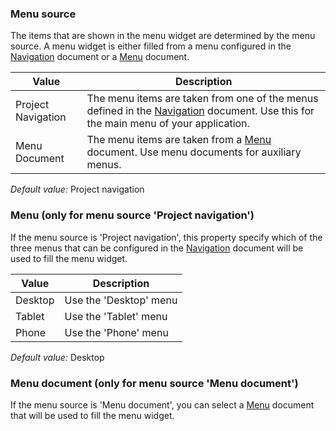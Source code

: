### Menu source

The items that are shown in the menu widget are determined by the menu source. A menu widget is either filled from a menu configured in the [Navigation](Navigation) document or a [Menu](Menu) document.

| Value | Description |
| --- | --- |
| Project Navigation | The menu items are taken from one of the menus defined in the [Navigation](Navigation) document. Use this for the main menu of your application. |
| Menu Document | The menu items are taken from a [Menu](Menu) document. Use menu documents for auxiliary menus. |

_Default value:_ Project navigation

### Menu (only for menu source 'Project navigation')

If the menu source is 'Project navigation', this property specify which of the three menus that can be configured in the [Navigation](Navigation) document will be used to fill the menu widget.

| Value | Description |
| --- | --- |
| Desktop | Use the 'Desktop' menu |
| Tablet | Use the 'Tablet' menu |
| Phone | Use the 'Phone' menu |

_Default value:_ Desktop

### Menu document (only for menu source 'Menu document')

If the menu source is 'Menu document', you can select a [Menu](Menu) document that will be used to fill the menu widget.
